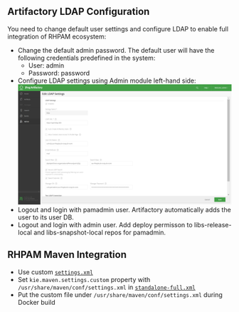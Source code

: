 ## Artifactory LDAP Configuration
You need to change default user settings and configure LDAP to enable full integration of RHPAM ecosystem: 
* Change the default admin password. The default user will have the following credentials predefined in the system:
    - User: admin
    - Password: password
* Configure LDAP settings using Admin module left-hand side:
![Artifactory-LDAP](/doc/images/artifactory-ldap.png)
* Logout and login with pamadmin user. Artifactory automatically adds the user to its user DB.
* Logout and login with admin user. Add deploy permisson to libs-release-local and libs-snapshot-local repos for pamadmin.

## RHPAM Maven Integration
* Use custom [`settings.xml`](https://github.com/selcuksert/docker-images/blob/master/redhat/pam/base/config/settings.xml)
* Set `kie.maven.settings.custom` property with `/usr/share/maven/conf/settings.xml` in [`standalone-full.xml`](https://github.com/selcuksert/docker-images/blob/master/redhat/pam/base/config/standalone-full.xml)
* Put the custom file under `/usr/share/maven/conf/settings.xml` during Docker build


